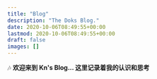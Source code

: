 ```yaml
---
title: "Blog"
description: "The Doks Blog."
date: 2020-10-06T08:49:55+00:00
lastmod: 2020-10-06T08:49:55+00:00
draft: false
images: []
---
```


:notes: **欢迎来到 Kn's Blog... 这里记录着我的认识和思考**
